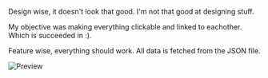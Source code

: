 Design wise, it doesn't look that good. I'm not that good at designing stuff.

My objective was making everything clickable and linked to eachother. Which is succeeded in :).

Feature wise, everything should work. All data is fetched from the JSON file.

![Preview](./preview/preview.gif)
